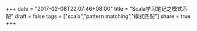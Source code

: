 +++
date = "2017-02-08T22:07:46+08:00"
title = "Scala学习笔记之模式匹配"
draft = false
tags = ["scala","pattern matching","模式匹配"]
share = true
+++

